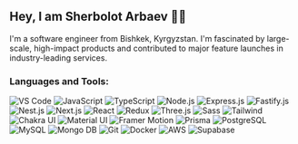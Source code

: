 ## Hey, I am Sherbolot Arbaev 👋🏻

I'm a software engineer from Bishkek, Kyrgyzstan. I'm fascinated by large-scale, high-impact products and contributed to major feature launches in industry-leading services.


### Languages and Tools:
![VS Code](https://img.shields.io/badge/-VSㅤCode-fff?style=for-the-badge&logo=VisualStudioCode&logoColor=000)
![JavaScript](https://img.shields.io/badge/-JavaScript-fff?style=for-the-badge&logo=JavaScript&logoColor=000)
![TypeScript](https://img.shields.io/badge/-TypeScript-fff?style=for-the-badge&logo=TypeScript&logoColor=000)
![Node.js](https://img.shields.io/badge/-Node.js-fff?style=for-the-badge&logo=Node.js&logoColor=000)
![Express.js](https://img.shields.io/badge/-Express.js-fff?style=for-the-badge&logo=Express&logoColor=000)
![Fastify.js](https://img.shields.io/badge/-Fastify.js-fff?style=for-the-badge&logo=Fastify&logoColor=000)
![Nest.js](https://img.shields.io/badge/-Nest.js-fff?style=for-the-badge&logo=NestJS&logoColor=000)
![Next.js](https://img.shields.io/badge/-Next.js-fff?style=for-the-badge&logo=Next.js&logoColor=000)
![React](https://img.shields.io/badge/-React-fff?style=for-the-badge&logo=React&logoColor=000)
![Redux](https://img.shields.io/badge/-Redux-fff?style=for-the-badge&logo=Redux&logoColor=000)
![Three.js](https://img.shields.io/badge/-Three.js-fff?style=for-the-badge&logo=Three.js&logoColor=000)
![Sass](https://img.shields.io/badge/-Sass-fff?style=for-the-badge&logo=Sass&logoColor=000)
![Tailwind](https://img.shields.io/badge/-Tailwind-fff?style=for-the-badge&logo=Tailwind%20CSS&logoColor=000)
![Chakra UI](https://img.shields.io/badge/-Chakra%20UI-fff?style=for-the-badge&logo=Chakra%20UI&logoColor=000)
![Material UI](https://img.shields.io/badge/-Material%20UI-fff?style=for-the-badge&logo=Material-UI&logoColor=000)
![Framer Motion](https://img.shields.io/badge/-Framer%20Motion-fff?style=for-the-badge&logo=Framer&logoColor=000)
![Prisma](https://img.shields.io/badge/-Prisma-fff?style=for-the-badge&logo=Prisma&logoColor=000)
![PostgreSQL](https://img.shields.io/badge/-PostgreSQL-fff?style=for-the-badge&logo=PostgreSQL&logoColor=000)
![MySQL](https://img.shields.io/badge/-MySQL-fff?style=for-the-badge&logo=MySQL&logoColor=000)
![Mongo DB](https://img.shields.io/badge/-Mongo%20DB-fff?style=for-the-badge&logo=MongoDB&logoColor=000)
![Git](https://img.shields.io/badge/-Git-fff?style=for-the-badge&logo=Git&logoColor=000)
![Docker](https://img.shields.io/badge/-Docker-fff?style=for-the-badge&logo=Docker&logoColor=000)
![AWS](https://img.shields.io/badge/-AWS-fff?style=for-the-badge&logo=Amazon%20AWS&logoColor=000)
![Supabase](https://img.shields.io/badge/-Supabase-fff?style=for-the-badge&logo=Supabase&logoColor=000)



<!-- ### Follow Me:
[![Instagram](https://img.shields.io/badge/-Instagram-fff?style=for-the-badge&logo=instagram&logoColor=000)](https://www.instagram.com/thearbaev/)
[![YouTube](https://img.shields.io/badge/-YouTube-fff?style=for-the-badge&logo=YouTube&logoColor=000)](https://www.youtube.com/@arbaevsherbolot)
[![YouTube](https://img.shields.io/badge/-Twitter-fff?style=for-the-badge&logo=Twitter&logoColor=000)](https://twitter.com/arbaevsherbolot)
### My stats:
[![Anurag's GitHub stats](https://github-readme-stats.vercel.app/api?username=anuraghazra&show_icons=true&theme=dark)](https://github.com/anuraghazra/github-readme-stats) 

[![Top Langs](https://github-readme-stats.vercel.app/api/top-langs/?username=anuraghazra&layout=compact&theme=dark)](https://github.com/anuraghazra/github-readme-stats)

 -->
